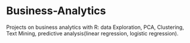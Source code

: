 # Business-Analytics
Projects on business analytics with R: data Exploration, PCA, Clustering, Text Mining, predictive analysis(linear regression, logistic regression).
